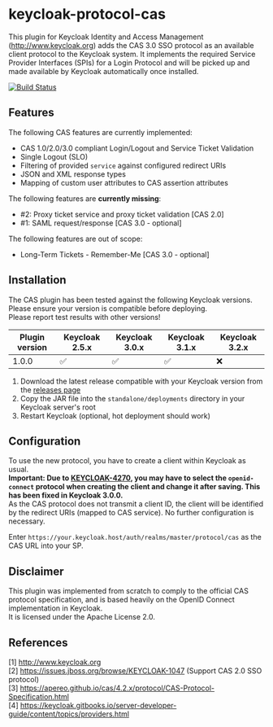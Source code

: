 # keycloak-protocol-cas
This plugin for Keycloak Identity and Access Management (http://www.keycloak.org) adds the CAS 3.0 SSO protocol as an available client protocol to the Keycloak system. It implements the required Service Provider Interfaces (SPIs) for a Login Protocol and will be picked up and made available by Keycloak automatically once installed.

[![Build Status](https://travis-ci.org/Doccrazy/keycloak-protocol-cas.svg?branch=master)](https://travis-ci.org/Doccrazy/keycloak-protocol-cas)

## Features
The following CAS features are currently implemented:
* CAS 1.0/2.0/3.0 compliant Login/Logout and Service Ticket Validation
* Single Logout (SLO)
* Filtering of provided `service` against configured redirect URIs
* JSON and XML response types
* Mapping of custom user attributes to CAS assertion attributes

The following features are **currently missing**:
* #2: Proxy ticket service and proxy ticket validation [CAS 2.0]
* #1: SAML request/response [CAS 3.0 - optional]

The following features are out of scope:
* Long-Term Tickets - Remember-Me [CAS 3.0 - optional]

## Installation
The CAS plugin has been tested against the following Keycloak versions. Please ensure your version is compatible before deploying.  
Please report test results with other versions!

Plugin version | Keycloak 2.5.x | Keycloak 3.0.x | Keycloak 3.1.x | Keycloak 3.2.x
------------ | ------------- | ------------- | ------------- | -------------
1.0.0 |  :white_check_mark: |  :white_check_mark: |  :white_check_mark: |  :x:

1. Download the latest release compatible with your Keycloak version from the [releases page](https://github.com/Doccrazy/keycloak-protocol-cas/releases)
2. Copy the JAR file into the `standalone/deployments` directory in your Keycloak server's root
3. Restart Keycloak (optional, hot deployment should work)

## Configuration
To use the new protocol, you have to create a client within Keycloak as usual.  
**Important: Due to [KEYCLOAK-4270](https://issues.jboss.org/browse/KEYCLOAK-4270), you may have to select the `openid-connect` protocol when creating the client and change it after saving. This has been fixed in Keycloak 3.0.0.**  
As the CAS protocol does not transmit a client ID, the client will be identified by the redirect URIs (mapped to CAS service). No further configuration is necessary.

Enter `https://your.keycloak.host/auth/realms/master/protocol/cas` as the CAS URL into your SP.

## Disclaimer
This plugin was implemented from scratch to comply to the official CAS protocol specification, and is based heavily on the OpenID Connect implementation in Keycloak.  
It is licensed under the Apache License 2.0.

## References
[1] http://www.keycloak.org  
[2] https://issues.jboss.org/browse/KEYCLOAK-1047 (Support CAS 2.0 SSO protocol)  
[3] https://apereo.github.io/cas/4.2.x/protocol/CAS-Protocol-Specification.html  
[4] https://keycloak.gitbooks.io/server-developer-guide/content/topics/providers.html
